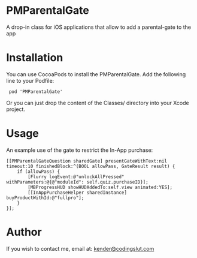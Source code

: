 PMParentalGate
==============

A drop-in class for iOS applications that allow to add a parental-gate to the app

Installation
============

You can use CocoaPods to install the PMParentalGate. Add the following line to your Podfile:

     pod 'PMParentalGate'

Or you can just drop the content of the Classes/ directory into your Xcode project. 

Usage
=====

An example use of the gate to restrict the In-App purchase: 

    [[PMParentalGateQuestion sharedGate] presentGateWithText:nil timeout:10 finishedBlock:^(BOOL allowPass, GateResult result) {
        if (allowPass) {
            [Flurry logEvent:@"unlockAllPressed" withParameters:@{@"moduleId": self.quiz.purchaseID}];
            [MBProgressHUD showHUDAddedTo:self.view animated:YES];
            [[InAppPurchaseHelper sharedInstance] buyProductWithId:@"fullpro"];
        }
    }];

Author
======

If you wish to contact me, email at: kender@codingslut.com
